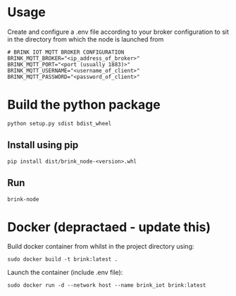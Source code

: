 # Usage

Create and configure a .env file according to your broker configuration to sit in the directory from which
the node is launched from

```
# BRINK IOT MQTT BROKER CONFIGURATION
BRINK_MQTT_BROKER="<ip_address_of_broker>"
BRINK_MQTT_PORT="<port (usually 1883)>"
BRINK_MQTT_USERNAME="<username_of_client>"
BRINK_MQTT_PASSWORD="<password_of_client>"
```

# Build the python package

```
python setup.py sdist bdist_wheel
```

## Install using pip

```
pip install dist/brink_node-<version>.whl
```

## Run

```
brink-node
```

# Docker (depractaed - update this)

Build docker container from whilst in the project directory using:

```
sudo docker build -t brink:latest .
```

Launch the container (include .env file):

```
sudo docker run -d --network host --name brink_iot brink:latest
```
